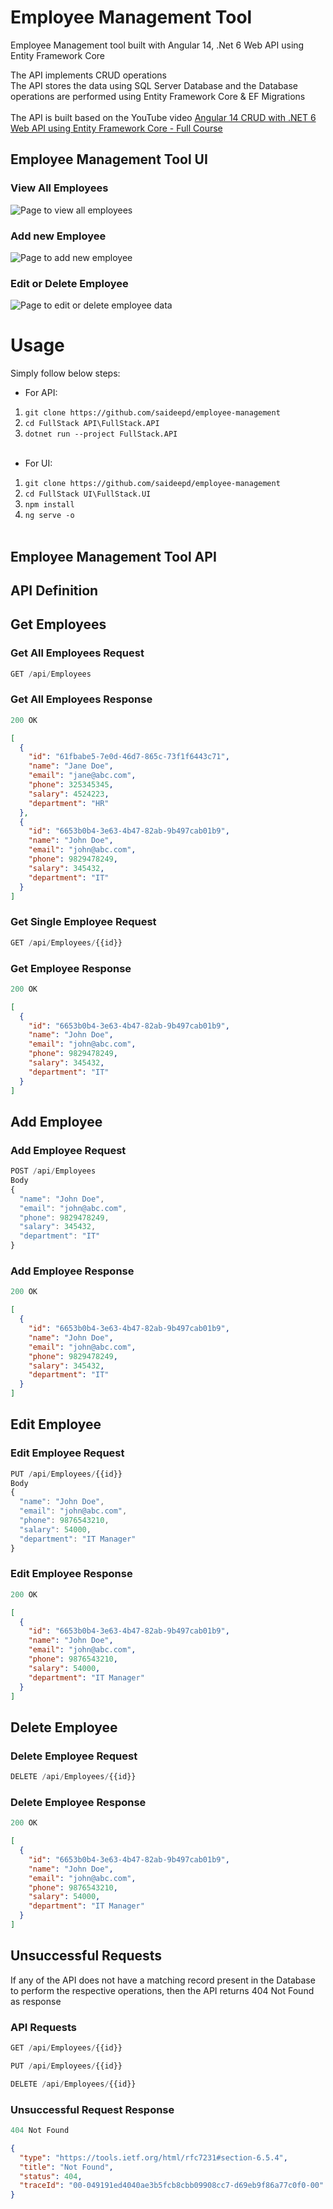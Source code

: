 # Employee Management Tool
Employee Management tool built with Angular 14, .Net 6 Web API using Entity Framework Core

The API implements CRUD operations<br>
The API stores the data using SQL Server Database and the Database operations are performed using Entity Framework Core & EF Migrations<br>
<br>
The API is built based on the YouTube video [Angular 14 CRUD with .NET 6 Web API using Entity Framework Core - Full Course](https://www.youtube.com/watch?v=CdE6rVfPJ9I)
<br>

## Employee Management Tool UI

### View All Employees
<img src="assets/employee-list-ui.PNG" alt="Page to view all employees" width="device-width"/>

### Add new Employee
<img src="assets/add-employee.PNG" alt="Page to add new employee" width="device-width"/>

### Edit or Delete Employee
<img src="assets/edit-employee.PNG" alt="Page to edit or delete employee data" width="device-width"/>


# Usage

Simply follow below steps:
- For API:
1. `git clone https://github.com/saideepd/employee-management`
2. `cd FullStack API\FullStack.API`
3. `dotnet run --project FullStack.API`
<br><br>

- For UI:
1. `git clone https://github.com/saideepd/employee-management`
2. `cd FullStack UI\FullStack.UI`
3. `npm install`
4. `ng serve -o`
<br><br>

## Employee Management Tool API

## API Definition

## Get Employees

### Get All Employees Request

```js
GET /api/Employees
```
### Get All Employees Response

```js
200 OK
```

```json
[
  {
    "id": "61fbabe5-7e0d-46d7-865c-73f1f6443c71",
    "name": "Jane Doe",
    "email": "jane@abc.com",
    "phone": 325345345,
    "salary": 4524223,
    "department": "HR"
  },
  {
    "id": "6653b0b4-3e63-4b47-82ab-9b497cab01b9",
    "name": "John Doe",
    "email": "john@abc.com",
    "phone": 9829478249,
    "salary": 345432,
    "department": "IT"
  }
]
```

### Get Single Employee Request

```js
GET /api/Employees/{{id}}
```
### Get Employee Response

```js
200 OK
```

```json
[
  {
    "id": "6653b0b4-3e63-4b47-82ab-9b497cab01b9",
    "name": "John Doe",
    "email": "john@abc.com",
    "phone": 9829478249,
    "salary": 345432,
    "department": "IT"
  }
]
```

## Add Employee

### Add Employee Request

```js
POST /api/Employees
Body
{
  "name": "John Doe",
  "email": "john@abc.com",
  "phone": 9829478249,
  "salary": 345432,
  "department": "IT"
}
```
### Add Employee Response

```js
200 OK
```

```json
[
  {
    "id": "6653b0b4-3e63-4b47-82ab-9b497cab01b9",
    "name": "John Doe",
    "email": "john@abc.com",
    "phone": 9829478249,
    "salary": 345432,
    "department": "IT"
  }
]
```

## Edit Employee

### Edit Employee Request

```js
PUT /api/Employees/{{id}}
Body
{
  "name": "John Doe",
  "email": "john@abc.com",
  "phone": 9876543210,
  "salary": 54000,
  "department": "IT Manager"
}
```
### Edit Employee Response

```js
200 OK
```

```json
[
  {
    "id": "6653b0b4-3e63-4b47-82ab-9b497cab01b9",
    "name": "John Doe",
    "email": "john@abc.com",
    "phone": 9876543210,
    "salary": 54000,
    "department": "IT Manager"
  }
]
```


## Delete Employee

### Delete Employee Request

```js
DELETE /api/Employees/{{id}}
```
### Delete Employee Response

```js
200 OK
```

```json
[
  {
    "id": "6653b0b4-3e63-4b47-82ab-9b497cab01b9",
    "name": "John Doe",
    "email": "john@abc.com",
    "phone": 9876543210,
    "salary": 54000,
    "department": "IT Manager"
  }
]
```

## Unsuccessful Requests
If any of the API does not have a matching record present in the Database to perform the respective operations, then the API returns 404 Not Found as response

### API Requests

```js
GET /api/Employees/{{id}}
```
```js
PUT /api/Employees/{{id}}
```
```js
DELETE /api/Employees/{{id}}
```

### Unsuccessful Request Response
```js
404 Not Found
```
```json
{
  "type": "https://tools.ietf.org/html/rfc7231#section-6.5.4",
  "title": "Not Found",
  "status": 404,
  "traceId": "00-049191ed4040ae3b5fcb8cbb09908cc7-d69eb9f86a77c0f0-00"
}
```
